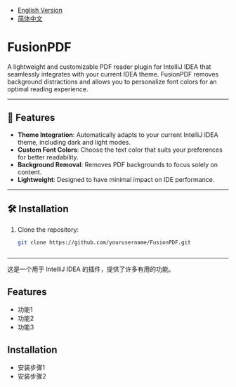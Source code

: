 - [English Version](README.md)
- [简体中文](README.zh-CN.md)

# FusionPDF

A lightweight and customizable PDF reader plugin for IntelliJ IDEA that seamlessly integrates with your current IDEA theme. FusionPDF removes background distractions and allows you to personalize font colors for an optimal reading experience.

---

## 🚀 Features

- **Theme Integration**: Automatically adapts to your current IntelliJ IDEA theme, including dark and light modes.
- **Custom Font Colors**: Choose the text color that suits your preferences for better readability.
- **Background Removal**: Removes PDF backgrounds to focus solely on content.
- **Lightweight**: Designed to have minimal impact on IDE performance.

---

## 🛠️ Installation

1. Clone the repository:
   ```bash
   git clone https://github.com/yourusername/FusionPDF.git



---

<!-- Plugin description -->
这是一个用于 IntelliJ IDEA 的插件，提供了许多有用的功能。
<!-- Plugin description end -->

## Features
- 功能1
- 功能2
- 功能3

## Installation
- 安装步骤1
- 安装步骤2

